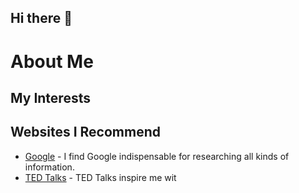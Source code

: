## Hi there 👋
# About Me
## My Interests
## Websites I Recommend
- [Google](https://www.google.com) - I find Google indispensable
for researching all kinds of information.
- [TED Talks](https://www.ted.com) - TED Talks inspire me wit

<!--
**raymondshile/raymondshile** is a ✨ _special_ ✨ repository because its `README.md` (this file) appears on your GitHub profile.

Here are some ideas to get you started:

- 🔭 I’m currently working on ...
- 🌱 I’m currently learning ...
- 👯 I’m looking to collaborate on ...
- 🤔 I’m looking for help with ...
- 💬 Ask me about ...
- 📫 How to reach me: ...
- 😄 Pronouns: ...
- ⚡ Fun fact: ...
-->
